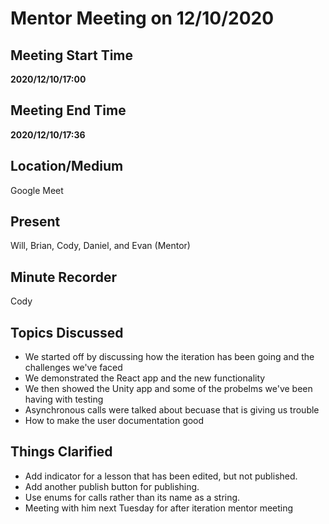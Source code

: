 # Mentor Meeting on 12/10/2020

## Meeting Start Time

**2020/12/10/17:00**

## Meeting End Time

**2020/12/10/17:36**

## Location/Medium

Google Meet

## Present

Will, Brian, Cody, Daniel, and Evan (Mentor)

## Minute Recorder

Cody

## Topics Discussed

- We started off by discussing how the iteration has been going and the challenges we've faced
- We demonstrated the React app and the new functionality 
- We then showed the Unity app and some of the probelms we've been having with testing
- Asynchronous calls were talked about becuase that is giving us trouble
- How to make the user documentation good

## Things Clarified

- Add indicator for a lesson that has been edited, but not published.
- Add another publish button for publishing.
- Use enums for calls rather than its name as a string.
- Meeting with him next Tuesday for after iteration mentor meeting

